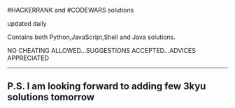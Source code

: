 #HACKERRANK and #CODEWARS solutions

updated daily

Contains both Python,JavaScript,Shell and Java solutions.

NO CHEATING ALLOWED...SUGGESTIONS ACCEPTED...ADVICES APPRECIATED

------------------------
P.S. I am looking forward to adding few 3kyu solutions tomorrow
------------------------
